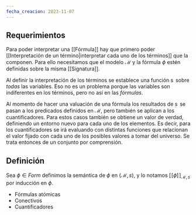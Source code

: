 ```yaml
---
fecha_creacion: 2023-11-07
---
```

## Requerimientos
Para poder interpretar una [[Fórmula]] hay que primero poder [[Interpretación de un término|interpretar cada uno de los términos]] que la componen. Para ello necesitamos que el modelo $\mathcal{M}$ y la fórmula $\phi$ estén definidas sobre la misma [[Signatura]].

Al definir la interpretación de los términos se establece una función $\operatorname s$ sobre *todas* las variables. Eso no es un problema porque las variables son indiferentes en los términos, pero no así en las *fórmulas*.

Al momento de hacer una valuación de una fórmula los resultados de $\operatorname s$ se pasan a los predicados definidos en $\mathcal{M}$, pero también se aplican a los cuantificadores. Para estos casos también se obtiene un valor de verdad, definiendo un entorno nuevo para cada uno de los elementos.
Es decir, para los cuantificadores se irá evaluando con distintas funciones que relacionan el valor fijado con cada uno de los posibles valores a tomar del universo. Se trata entonces de un conjunto por comprensión.

## Definición
Sea $\phi \in Form$ definimos la semántica de $\phi$ en $(\mathcal{M},s)$, y lo notamos $[\![\phi]\!]_{\mathcal{M},s}$ por inducción en $\phi$.

 - Fórmulas atómicas
 - Conectivos
 - Cuantificadores